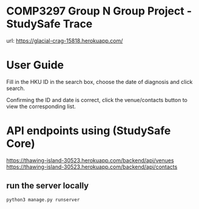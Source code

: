 # COMP3297 Group N Group Project - StudySafe Trace
url: https://glacial-crag-15818.herokuapp.com/

# User Guide
Fill in the HKU ID in the search box, choose the date of diagnosis and click search.

Confirming the ID and date is correct, click the venue/contacts button to view the corresponding list.

# API endpoints using (StudySafe Core)
https://thawing-island-30523.herokuapp.com/backend/api/venues  
https://thawing-island-30523.herokuapp.com/backend/api/contacts

## run the server locally 
`python3 manage.py runserver`  